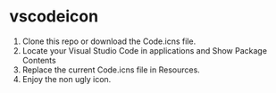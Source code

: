 # vscodeicon

1. Clone this repo or download the Code.icns file.
2. Locate your Visual Studio Code in applications and Show Package Contents
3. Replace the current Code.icns file in Resources.
4. Enjoy the non ugly icon.
